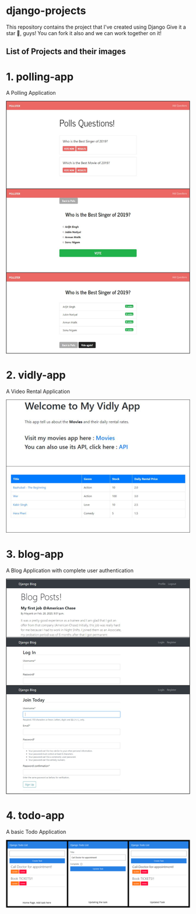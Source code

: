 # django-projects
This repository contains the project that I've created using Django
Give it a star 🌟, guys! You can fork it also and we can work together on it!

## List of Projects and their images

# 1. polling-app
A Polling Application

![Poll Application](https://github.com/MayankValechha/django-projects/blob/master/_imgs/poll_app.jpg)

# 2. vidly-app
A Video Rental Application

![Vidly Application](https://github.com/MayankValechha/django-projects/blob/master/_imgs/vidly_app.jpg)

# 3. blog-app
A Blog Application with complete user authentication

![Blog Application](https://github.com/MayankValechha/django-projects/blob/master/_imgs/blog_app.jpg)

# 4. todo-app
A basic Todo Application

![Todo Application](https://github.com/MayankValechha/django-projects/blob/master/_imgs/todo_app.jpg)
